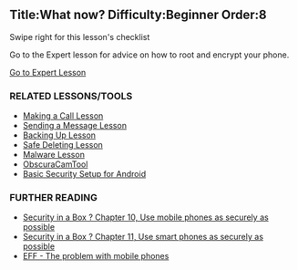 Title:What now?
Difficulty:Beginner
Order:8
---
<p>Swipe right for this lesson's checklist</p><p>Go to the Expert lesson for advice on how to root and encrypt your phone.</p><a href="umbrella://lesson/mobile-phones/2" class="button purple">Go to Expert Lesson</a><h3>RELATED LESSONS/TOOLS</h3><p><ul><li><a href="umbrella://lesson/making-a-call">Making a Call Lesson</a></li><li><a href="umbrella://lesson/sending-a-message">Sending a Message Lesson</a></li><li><a href="umbrella://lesson/backing-up">Backing Up Lesson</a></li><li><a href="umbrella://lesson/safely-deleting">Safe Deleting Lesson</a></li><li><a href="umbrella://lesson/malware">Malware Lesson</a></li><li><a href="umbrella://lesson/obscuracam">ObscuraCamTool</a></li><li><a href="umbrella://lesson/android">Basic Security Setup for Android</a></li></ul></p><h3>FURTHER READING</h3><p><ul><li><a href="https://securityinabox.org/en/guide/mobile-phones">Security in a Box ? Chapter 10, Use mobile phones as securely as possible</a></li><li><a href="https://securityinabox.org/en/guide/smartphones">Security in a Box ? Chapter 11, Use smart phones as securely as possible</a></li><li><a href="https://ssd.eff.org/en/module/problem-mobile-phones">EFF - The problem with mobile phones</a></li></ul></p>